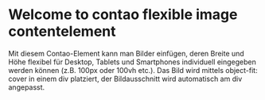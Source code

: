 


# Welcome to contao flexible image contentelement
Mit diesem Contao-Element kann man Bilder einfügen, deren Breite und Höhe flexibel für Desktop, Tablets und Smartphones individuell eingegeben werden können (z.B. 100px oder 100vh etc.). Das Bild wird mittels object-fit: cover in einem div platziert, der Bildausschnitt wird automatisch am div angepasst.